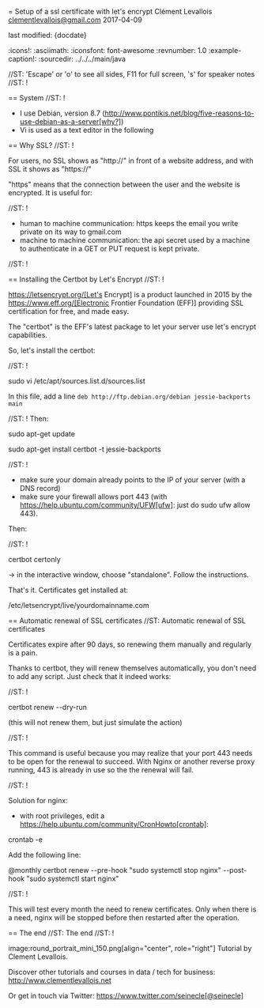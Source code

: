 = Setup of a ssl certificate with let's encrypt
Clément Levallois <clementlevallois@gmail.com>
2017-04-09

last modified: {docdate}

:icons!:
:asciimath:
:iconsfont:   font-awesome
:revnumber: 1.0
:example-caption!:
:sourcedir: ../../../main/java

//ST: 'Escape' or 'o' to see all sides, F11 for full screen, 's' for speaker notes
//ST: !

== System
//ST: !

- I use Debian, version 8.7 (http://www.pontikis.net/blog/five-reasons-to-use-debian-as-a-server[why?])
- Vi is used as a text editor in the following


== Why SSL?
//ST: !

For users, no SSL shows as "http://" in front of a website address, and with SSL it shows as "https://"

"https" means that the connection between the user and the website is encrypted. It is useful for:

//ST: !

- human to machine communication: https keeps the email you write private on its way to gmail.com
- machine to machine communication: the api secret used by a machine to authenticate in a GET or PUT request is kept private.

//ST: !


== Installing the Certbot by Let's Encrypt
//ST: !

https://letsencrypt.org/[Let's Encrypt] is a product launched in 2015 by the https://www.eff.org/[Electronic Frontier Foundation (EFF)] providing SSL certification for free, and made easy.

The "certbot" is the EFF's latest package to let your server use let's encrypt capabilities.

So, let's install the certbot:

//ST: !

 sudo vi /etc/apt/sources.list.d/sources.list

In this file, add a line `deb http://ftp.debian.org/debian jessie-backports main`

//ST: !
Then:

  sudo apt-get update

 sudo apt-get install certbot -t jessie-backports

//ST: !

- make sure your domain already points to the IP of your server (with a DNS record)
- make sure your firewall allows port 443 (with https://help.ubuntu.com/community/UFW[ufw]: just do sudo ufw allow 443).

Then:

//ST: !

 certbot certonly

-> in the interactive window, choose "standalone". Follow the instructions.

That's it. Certificates get installed at:

 /etc/letsencrypt/live/yourdomainname.com

== Automatic renewal of SSL certificates
//ST: Automatic renewal of SSL certificates

Certificates expire after 90 days, so renewing them manually and regularly is a pain.

Thanks to certbot, they will renew themselves automatically, you don't need to add any script.
Just check that it indeed works:

//ST: !

 certbot renew --dry-run

(this will not renew them, but just simulate the action)

//ST: !

This command is useful because you may realize that your port 443 needs to be open for the renewal to succeed.
With Nginx or another reverse proxy running, 443 is already in use so the the renewal will fail.

//ST: !


Solution for nginx:

- with root privileges, edit a https://help.ubuntu.com/community/CronHowto[crontab]:

 crontab -e

Add the following line:

@monthly certbot renew --pre-hook "sudo systemctl stop nginx" --post-hook "sudo systemctl start nginx"

//ST: !

This will test every month the need to renew certificates.
Only when there is a need, nginx will be stopped before then restarted after the operation.

== The end
//ST: The end
//ST: !

image:round_portrait_mini_150.png[align="center", role="right"]
Tutorial by Clement Levallois.

Discover other tutorials and courses in data / tech for business: http://www.clementlevallois.net

Or get in touch via Twitter: https://www.twitter.com/seinecle[@seinecle]
